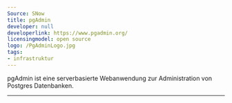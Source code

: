 ```yaml
---
Source: SNow
title: pgAdmin
developer: null
developerlink: https://www.pgadmin.org/
licensingmodel: open source
logo: /PgAdminLogo.jpg
tags:
- infrastruktur
---
```

pgAdmin ist eine serverbasierte Webanwendung zur Administration von Postgres Datenbanken.

---
